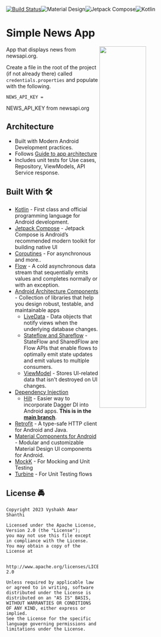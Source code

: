 [![Build Status](https://app.bitrise.io/app/73eb58efffb0c429/status.svg?token=b6qaGNgGObRTLv8Rt-UmGw&branch=master)](https://app.bitrise.io/app/73eb58efffb0c429)![Material Design](https://img.shields.io/static/v1?style=for-the-badge&message=Material+Design&color=757575&logo=Material+Design&logoColor=FFFFFF&label=)![Jetpack Compose](https://img.shields.io/static/v1?style=for-the-badge&message=Jetpack+Compose&color=4285F4&logo=Jetpack+Compose&logoColor=FFFFFF&label=)![Kotlin](https://img.shields.io/static/v1?style=for-the-badge&message=Kotlin&color=7F52FF&logo=Kotlin&logoColor=FFFFFF&label=)

# Simple News App  
<img style="float: right;" align="right" height=50% width=50% src="sample.gif"/>

App that displays news from newsapi.org.

Create a file in the root of the project (if not already there) called `credentials.properties` and populate with the following.
```
NEWS_API_KEY = 
```
NEWS_API_KEY from newsapi.org

## Architecture
* Built with Modern Android Development practices.
* Follows [Guide to app architecture](https://developer.android.com/topic/architecture)
* Includes unit tests for Use cases, Repository, ViewModels, API Service response.

## Built With 🛠
- [Kotlin](https://kotlinlang.org/) - First class and official programming language for Android development.
- [Jetpack Compose](https://developer.android.com/jetpack/compose) - Jetpack Compose is Android’s recommended modern toolkit for building native UI
- [Coroutines](https://kotlinlang.org/docs/reference/coroutines-overview.html) - For asynchronous and more..
- [Flow](https://kotlin.github.io/kotlinx.coroutines/kotlinx-coroutines-core/kotlinx.coroutines.flow/-flow/) - A cold asynchronous data stream that sequentially emits values and completes normally or with an exception.
- [Android Architecture Components](https://developer.android.com/topic/libraries/architecture) - Collection of libraries that help you design robust, testable, and maintainable apps
  - [LiveData](https://developer.android.com/topic/libraries/architecture/livedata) - Data objects that notify views when the underlying database changes.
  - [Stateflow and Shareflow](https://developer.android.com/kotlin/flow/stateflow-and-sharedflow) - StateFlow and SharedFlow are Flow APIs that enable flows to optimally emit state updates and emit values to multiple consumers.
  - [ViewModel](https://developer.android.com/topic/libraries/architecture/viewmodel) - Stores UI-related data that isn't destroyed on UI changes.
- [Dependency Injection](https://developer.android.com/training/dependency-injection)
  - [Hilt](https://dagger.dev/hilt) - Easier way to incorporate Dagger DI into Android apps. **This is in the [main branch](https://github.com/wajahatkarim3/Imagine)**.
- [Retrofit](https://square.github.io/retrofit/) - A type-safe HTTP client for Android and Java.
- [Material Components for Android](https://github.com/material-components/material-components-android) - Modular and customizable Material Design UI components for Android.
- [MockK](https://mockk.io) - For Mocking and Unit Testing
- [Turbine](https://github.com/cashapp/turbine) - For Unit Testing flows

## License :oncoming_police_car:
    Copyright 2023 Vyshakh Amar Shanthi

    Licensed under the Apache License, Version 2.0 (the "License");
    you may not use this file except in compliance with the License.
    You may obtain a copy of the License at

       http://www.apache.org/licenses/LICENSE-2.0

    Unless required by applicable law or agreed to in writing, software
    distributed under the License is distributed on an "AS IS" BASIS,
    WITHOUT WARRANTIES OR CONDITIONS OF ANY KIND, either express or implied.
    See the License for the specific language governing permissions and
    limitations under the License.